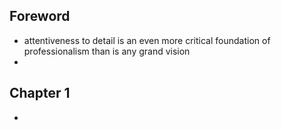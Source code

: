 
## Foreword
- attentiveness to detail is an even more critical foundation of professionalism than is any grand vision
- 

## Chapter 1
- 